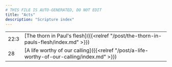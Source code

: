 ```yaml
---
# THIS FILE IS AUTO-GENERATED, DO NOT EDIT
title: "Acts"
description: "Scripture index"
---
```


|  |  |
| --- | --- |
| 22:3 | [The thorn in Paul's flesh]({{<relref "/post/the-thorn-in-pauls-flesh/index.md" >}}) |
| 28 | [A life worthy of our calling]({{<relref "/post/a-life-worthy-of-our-calling/index.md" >}}) |
